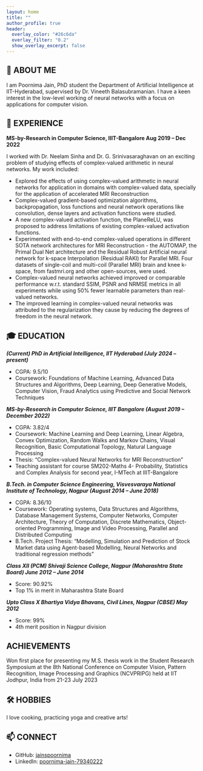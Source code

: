 ```yaml
---
layout: home
title: ""
author_profile: true
header:
  overlay_color: "#26c6da"
  overlay_filter: "0.2"
  show_overlay_excerpt: false
---
```


## 👋 ABOUT ME

I am Poornima Jain, PhD student the Department of Artificial Intelligence at IIT-Hyderabad, supervised by Dr. Vineeth Balasubramanian. I have a keen interest in the low-level working of neural networks with a focus on applications for computer vision.

## 💼 EXPERIENCE

**MS-by-Research in Computer Science, IIIT-Bangalore	Aug 2019 – Dec 2022**  

I worked with Dr. Neelam Sinha and Dr. G. Srinivasaraghavan on an exciting problem of studying effects of complex-valued arithmetic in neural networks. My work included: 
- Explored the effects of using complex-valued arithmetic in neural networks for application in domains with complex-valued data, specially for the application of accelerated MRI Reconstruction
- Complex-valued gradient-based optimization algorithms, backpropagation, loss functions and neural network operations like convolution, dense layers and activation functions were studied. 
- A new complex-valued activation function, the PlaneReLU, was proposed to address limitations  of existing complex-valued activation functions.
- Experimented with end-to-end complex-valued operations in different SOTA network architectures for MRI Reconstruction - the AUTOMAP, the Primal Dual Net architecture and the Residual Robust Artificial neural network for k-space Interpolation (Residual RAKI) for Parallel MRI. Four datasets of single-coil and multi-coil (Parallel MRI) brain and knee k-space, from fastmri.org and other open-sources, were used.
- Complex-valued neural networks achieved improved or comparable performance w.r.t. standard SSIM, PSNR and NRMSE metrics in all experiments while using 50% fewer learnable parameters than real-valued networks.
- The improved learning in complex-valued neural networks was attributed to the regularization they cause by reducing the degrees of freedom in the neural network.


## 🎓 EDUCATION

***(Current) PhD in Artificial Intelligence, IIT Hyderabad	(July 2024 – present)***
- CGPA: 9.5/10
- Coursework: Foundations of Machine Learning, Advanced Data Structures and Algorithms, Deep Learning, Deep Generative Models, Computer Vision, Fraud Analytics using Predictive and Social Network Techniques

***MS-by-Research in Computer Science, IIIT Bangalore	(August 2019 – December 2022)*** 
-	CGPA: 3.82/4
-	Coursework: Machine Learning and Deep Learning, Linear Algebra, Convex Optimization, Random Walks and Markov Chains, Visual Recognition, Basic Computational Topology, Natural Language Processing
-	Thesis: “Complex-valued Neural Networks for MRI Reconstruction”
-	Teaching assistant for course SM202-Maths 4- Probability, Statistics and Complex Analysis for second year, I-MTech at IIIT-Bangalore
  
***B.Tech. in Computer Science Engineering, Visvesvaraya National Institute of Technology, Nagpur	(August 2014 – June 2018)***
-	CGPA: 8.36/10
-	Coursework: Operating systems, Data Structures and Algorithms, Database Management Systems, Computer Networks, Computer Architecture, Theory of Computation, Discrete Mathematics, Object-oriented Programming, Image and Video Processing, Parallel and Distributed Computing
-	B.Tech. Project Thesis: “Modelling, Simulation and Prediction of Stock Market data using Agent-based Modelling, Neural Networks and traditional regression methods”

***Class XII (PCM) Shivaji Science College, Nagpur (Maharashtra State Board)	June 2012 – June 2014*** 
-	Score: 90.92%
-	Top 1% in merit in Maharashtra State Board

***Upto Class X Bhartiya Vidya Bhavans, Civil Lines, Nagpur (CBSE)	May 2012***
-	Score: 99%
-	4th merit position in Nagpur division

## ACHIEVEMENTS
Won first place for presenting my M.S. thesis work in the Student Research Symposium at the 8th National Conference on Computer Vision, Pattern Recognition, Image Processing and Graphics (NCVPRIPG) held at IIT Jodhpur, India from 21-23 July 2023

## 🛠️ HOBBIES
I love cooking, practicing yoga and creative arts!

## 📫 CONNECT

- GitHub: [jainspoornima](https://github.com/jainspoornima/jainspoornima.github.io)
- LinkedIn: [poornima-jain-79340222](https://www.linkedin.com/in/poornima-jain-793402227/)


